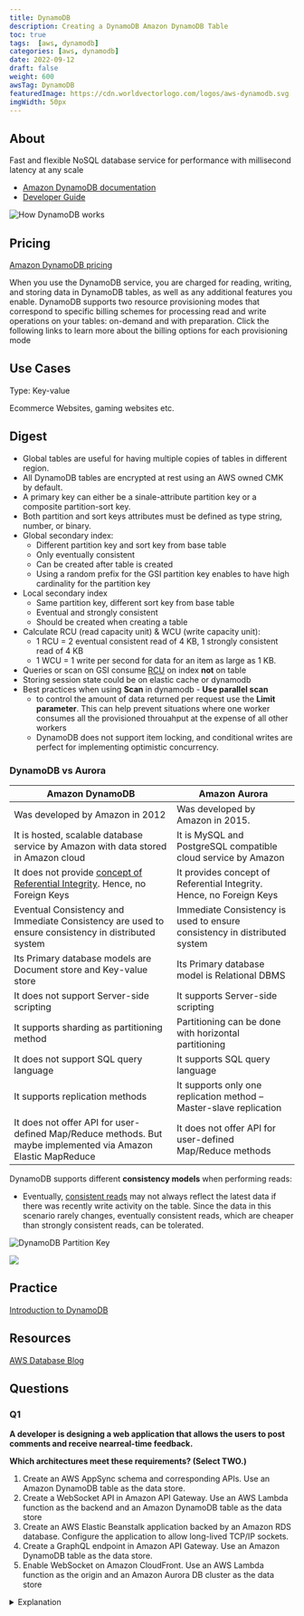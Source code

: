 ```yaml
---
title: DynamoDB
description: Creating a DynamoDB Amazon DynamoDB Table
toc: true
tags:  [aws, dynamodb]
categories: [aws, dynamodb]
date: 2022-09-12
draft: false
weight: 600
awsTag: DynamoDB
featuredImage: https://cdn.worldvectorlogo.com/logos/aws-dynamodb.svg
imgWidth: 50px
---
```


## About

Fast and flexible NoSQL database service for performance with millisecond latency at any scale

- [Amazon DynamoDB documentation](https://aws.amazon.com/dynamodb/)
- [Developer Guide](https://docs.aws.amazon.com/amazondynamodb/latest/developerguide/Introduction.html)

![How DynamoDB works](https://d1.awsstatic.com/product-page-diagram_Amazon-DynamoDBa.1f8742c44147f1aed11719df4a14ccdb0b13d9a3.png)

## Pricing

[Amazon DynamoDB pricing](https://aws.amazon.com/dynamodb/pricing/)

When you use the DynamoDB service, you are charged for reading, writing, and storing data in DynamoDB tables, as well as any additional features you enable. DynamoDB supports two resource provisioning modes that correspond to specific billing schemes for processing read and write operations on your tables: on-demand and with preparation. Click the following links to learn more about the billing options for each provisioning mode

## Use Cases

Type: Key-value

Ecommerce Websites, gaming websites etc.


## Digest

- Global tables are useful for having multiple copies of tables in different region.
- All DynamoDB tables are encrypted at rest using an AWS owned CMK by default.
- A primary key can either be a sinale-attribute partition key or a composite partition-sort key.
- Both partition and sort keys attributes must be defined as type string, number, or binary.
- Global secondary index:
  - Different partition key and sort key from base table
  - Only eventually consistent
  - Can be created after table is created
  - Using a random prefix for the GSI partition key enables to have high cardinality for the partition key
- Local secondary index
  - Same partition key, different sort key from base table
  - Eventual and strongly consistent
  - Should be created when creating a table
- Calculate RCU (read capacity unit) & WCU (write capacity unit):
    - 1 RCU = 2 eventual consistent read of 4 KB, 1 strongly consistent read of 4 KB
    - 1 WCU = 1 write per second for data for an item as large as 1 KB.
- Queries or scan on GSI consume [RCU](https://aws.amazon.com/dynamodb/pricing/provisioned/) on index **not** on table
- Storing session state could be on elastic cache or dynamodb
- Best practices when using **Scan** in dynamodb - **Use parallel scan** 
  - to control the amount of data returned per request use the **Limit parameter**. This can help prevent situations where one worker consumes all the provisioned throuahput at the expense of all other workers
  - DynamoDB does not support item locking, and conditional writes are perfect for implementing optimistic concurrency.


### DynamoDB vs Aurora

 | Amazon DynamoDB                                                                                                                                                | Amazon Aurora                                                             |
 | -------------------------------------------------------------------------------------------------------------------------------------------------------------- | ------------------------------------------------------------------------- |
 | Was developed by Amazon in 2012                                                                                                                                | Was developed by Amazon in 2015.                                          |
 | It is hosted, scalable database service by Amazon with data stored in Amazon cloud                                                                             | It is MySQL and PostgreSQL compatible cloud service by Amazon             |
 | It does not provide [concept of Referential Integrity](https://www.ibm.com/docs/en/informix-servers/14.10?topic=integrity-referential). Hence, no Foreign Keys | It provides concept of Referential Integrity. Hence, no Foreign Keys      |
 | Eventual Consistency and Immediate Consistency are used to ensure consistency in distributed system                                                            | Immediate Consistency is used to ensure consistency in distributed system |
 | Its Primary database models are Document store and Key-value store                                                                                             | Its Primary database model is Relational DBMS                             |
 | It does not support Server-side scripting                                                                                                                      | It supports Server-side scripting                                         |
 | It supports sharding as partitioning method                                                                                                                    | Partitioning can be done with horizontal partitioning                     |
 | It does not support SQL query language                                                                                                                         | It supports SQL query language                                            |
 | It supports replication methods                                                                                                                                | It supports only one replication method – Master-slave replication        |
 | It does not offer API for user-defined Map/Reduce methods. But maybe implemented via Amazon Elastic MapReduce                                                  | It does not offer API for user-defined Map/Reduce methods                 |


DynamoDB supports different **consistency models** when performing reads:

- Eventually, [consistent reads](https://docs.aws.amazon.com/amazondynamodb/latest/developerguide/HowItWorks.ReadConsistency.html) may not always reflect the latest data if there was recently write activity on the table. Since the data in this scenario rarely changes, eventually consistent reads, which are cheaper than strongly consistent reads, can be tolerated. 

![DynamoDB Partition Key](https://d2908q01vomqb2.cloudfront.net/887309d048beef83ad3eabf2a79a64a389ab1c9f/2018/09/10/dynamodb-partition-key-1.gif)

![](https://d2908q01vomqb2.cloudfront.net/887309d048beef83ad3eabf2a79a64a389ab1c9f/2018/09/10/dynamodb-partition-key-2.gif)

## Practice

[Introduction to DynamoDB](introduction-dynamodb)

## Resources

[AWS Database Blog](https://aws.amazon.com/blogs/database/category/database/amazon-dynamodb/)

## Questions

### Q1

**A developer is designing a web application that allows the users to post comments and receive nearreal-time feedback.**

**Which architectures meet these requirements? (Select TWO.)**

1. Create an AWS AppSync schema and corresponding APIs. Use an Amazon DynamoDB table as the data store.
2. Create a WebSocket API in Amazon API Gateway. Use an AWS Lambda function as the backend and an Amazon DynamoDB table as the data store
3. Create an AWS Elastic Beanstalk application backed by an Amazon RDS database. Configure the application to allow long-lived TCP/IP sockets.
4. Create a GraphQL endpoint in Amazon API Gateway. Use an Amazon DynamoDB table as the data store.
5. Enable WebSocket on Amazon CloudFront. Use an AWS Lambda function as the origin and an Amazon Aurora DB cluster as the data store

<details>
<summary>Explanation</summary>
<div>

[AWS AppSync](https://aws.amazon.com/appsync/) simplifies application development by letting users create a flexible API to securely access, manipulate, and combine data from one or more data sources. AWS AppSync is a managed service that uses GraphQL to make it easy for applications to get the exact data they need. 

AWS AppSync allows users to build scalable applications, including those requiring [real-time updates](https://docs.aws.amazon.com/appsync/latest/devguide/real-time-data.html), on a range of data sources, including Amazon DynamoDB. In [Amazon API Gateway](../api-gateway), users can [create a WebSocket API](https://docs.aws.amazon.com/apigateway/latest/developerguide/apigateway-websocket-api.html) as a stateful frontend for an AWS service (such as AWS Lambda or DynamoDB) or for an HTTP endpoint. 

The WebSocket API invokes the backend based on the content of the messages it receives from client applications. Unlike a REST API, which receives and responds to requests, a WebSocket API supports two-way communication between client applications and the backend.

<mark style="color:white">1, 2</mark> 

</div>
</details>
